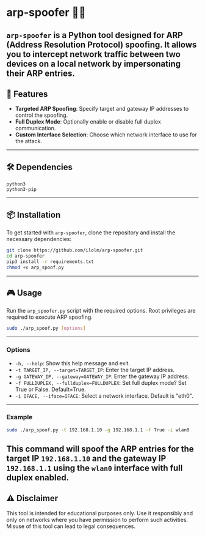 # arp-spoofer 🕵️‍♂️

`arp-spoofer` is a Python tool designed for ARP (Address Resolution Protocol) spoofing. It allows you to intercept network traffic between two devices on a local network by impersonating their ARP entries.
-------------------------------------------
## 🚀 Features

- **Targeted ARP Spoofing**: Specify target and gateway IP addresses to control the spoofing.
- **Full Duplex Mode**: Optionally enable or disable full duplex communication.
- **Custom Interface Selection**: Choose which network interface to use for the attack.
-------------------------------------------
## 🛠️ Dependencies

```
python3
python3-pip
```
-------------------------------------------
## 📦 Installation

To get started with `arp-spoofer`, clone the repository and install the necessary dependencies:

```bash
git clone https://github.com/ilolm/arp-spoofer.git
cd arp-spoofer
pip3 install -r requirements.txt
chmod +x arp_spoof.py
```
-------------------------------------------
## 🎮 Usage

Run the `arp_spoofer.py` script with the required options. Root privileges are required to execute ARP spoofing.

```bash
sudo ./arp_spoof.py [options]
```
-------------------------------------------
### Options

- `-h, --help`: Show this help message and exit.
- `-t TARGET_IP, --target=TARGET_IP`: Enter the target IP address.
- `-g GATEWAY_IP, --gateway=GATEWAY_IP`: Enter the gateway IP address.
- `-f FULLDUPLEX, --fullduplex=FULLDUPLEX`: Set full duplex mode? Set True or False. Default=True.
- `-i IFACE, --iface=IFACE`: Select a network interface. Default is "eth0".
-------------------------------------------
### Example

```bash
sudo ./arp_spoof.py -t 192.168.1.10 -g 192.168.1.1 -f True -i wlan0
```

This command will spoof the ARP entries for the target IP `192.168.1.10` and the gateway IP `192.168.1.1` using the `wlan0` interface with full duplex enabled.
-------------------------------------------
## ⚠️ Disclaimer

This tool is intended for educational purposes only. Use it responsibly and only on networks where you have permission to perform such activities. Misuse of this tool can lead to legal consequences.